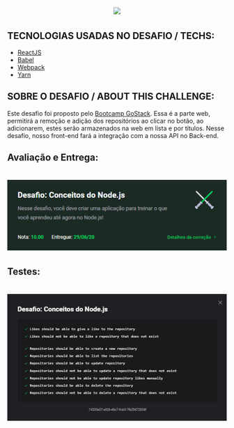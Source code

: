 <h1 align="center">
<img src="https://github.com/gibifyOfficial/Front-end-ReactJS/blob/master/public/assets/front-end.png" 600>
</h1>

## TECNOLOGIAS USADAS NO DESAFIO / TECHS:
 * [ReactJS](https://reactjs.org/)
 * [Babel](https://babeljs.io/)
 * [Webpack](https://webpack.js.org/)
 * [Yarn](https://yarnpkg.com/)

 
## SOBRE O DESAFIO / ABOUT THIS CHALLENGE:
Este desafio foi proposto pelo [Bootcamp GoStack](https://rocketseat.com.br/gostack).
Essa é a parte web, permitirá a remoção e adição dos repositórios ao clicar no botão, ao adicionarem, 
estes serão armazenados na web em lista e por títulos. Nesse desafio, nosso front-end fará a integração com a nossa API no Back-end.
## Avaliação e Entrega:
<h1 align="center">
 <img src="https://github.com/gibify/Back-end-NodeJS/blob/master/Back-end-NodeJS/public/assets/Screenshot%20(6).png" />
</h1>

## Testes:
<h1 align="center">
<img src="https://github.com/gibify/Back-end-NodeJS/blob/master/Back-end-NodeJS/public/assets/Screenshot%20(2).png" />
</h1>
